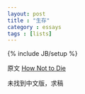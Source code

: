 ```yaml
---
layout: post
title : "生存"
category : essays
tags : [lists]
---
```

{% include JB/setup %}

原文 [How Not to Die](http://www.paulgraham.com/die.html)  

未找到中文版，求稿   
